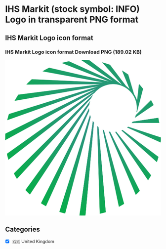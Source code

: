 # IHS Markit (stock symbol: INFO) Logo in transparent PNG format

## IHS Markit Logo icon format

### IHS Markit Logo icon format Download PNG (189.02 KB)

![IHS Markit Logo icon format Download PNG (189.02 KB)](/img/orig/INFO-e4ca3078.png)



## Categories
- [x] 🇬🇧 United Kingdom
